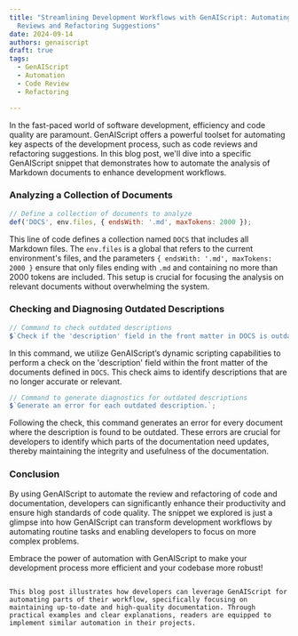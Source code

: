 ```yaml
---
title: "Streamlining Development Workflows with GenAIScript: Automating Code
  Reviews and Refactoring Suggestions"
date: 2024-09-14
authors: genaiscript
draft: true
tags:
  - GenAIScript
  - Automation
  - Code Review
  - Refactoring

---
```


In the fast-paced world of software development, efficiency and code quality are paramount. GenAIScript offers a powerful toolset for automating key aspects of the development process, such as code reviews and refactoring suggestions. In this blog post, we'll dive into a specific GenAIScript snippet that demonstrates how to automate the analysis of Markdown documents to enhance development workflows.

### Analyzing a Collection of Documents

```javascript
// Define a collection of documents to analyze
def('DOCS', env.files, { endsWith: '.md', maxTokens: 2000 });
```

This line of code defines a collection named `DOCS` that includes all Markdown files. The `env.files` is a global that refers to the current environment's files, and the parameters `{ endsWith: '.md', maxTokens: 2000 }` ensure that only files ending with `.md` and containing no more than 2000 tokens are included. This setup is crucial for focusing the analysis on relevant documents without overwhelming the system.

### Checking and Diagnosing Outdated Descriptions

```javascript
// Command to check outdated descriptions
$`Check if the 'description' field in the front matter in DOCS is outdated.`;
```

In this command, we utilize GenAIScript’s dynamic scripting capabilities to perform a check on the 'description' field within the front matter of the documents defined in `DOCS`. This check aims to identify descriptions that are no longer accurate or relevant.

```javascript
// Command to generate diagnostics for outdated descriptions
$`Generate an error for each outdated description.`;
```

Following the check, this command generates an error for every document where the description is found to be outdated. These errors are crucial for developers to identify which parts of the documentation need updates, thereby maintaining the integrity and usefulness of the documentation.

### Conclusion

By using GenAIScript to automate the review and refactoring of code and documentation, developers can significantly enhance their productivity and ensure high standards of code quality. The snippet we explored is just a glimpse into how GenAIScript can transform development workflows by automating routine tasks and enabling developers to focus on more complex problems.

Embrace the power of automation with GenAIScript to make your development process more efficient and your codebase more robust!
```

This blog post illustrates how developers can leverage GenAIScript for automating parts of their workflow, specifically focusing on maintaining up-to-date and high-quality documentation. Through practical examples and clear explanations, readers are equipped to implement similar automation in their projects.